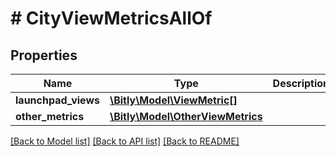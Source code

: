 # # CityViewMetricsAllOf

## Properties

Name | Type | Description | Notes
------------ | ------------- | ------------- | -------------
**launchpad_views** | [**\Bitly\Model\ViewMetric[]**](ViewMetric.md) |  | [optional]
**other_metrics** | [**\Bitly\Model\OtherViewMetrics**](.md) |  | [optional]

[[Back to Model list]](../../README.md#models) [[Back to API list]](../../README.md#endpoints) [[Back to README]](../../README.md)
